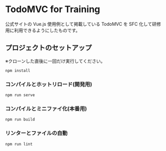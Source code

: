# TodoMVC for Training 

公式サイトの Vue.js 使用例として掲載している TodoMVC を SFC 化して研修用に利用できるようにしたものです。

## プロジェクトのセットアップ

※クローンした直後に一回だけ実行してください。

```
npm install
```

### コンパイルとホットリロード(開発用)

```
npm run serve
```

### コンパイルとミニファイ化(本番用)

```
npm run build
```

### リンターとファイルの自動

```
npm run lint
```